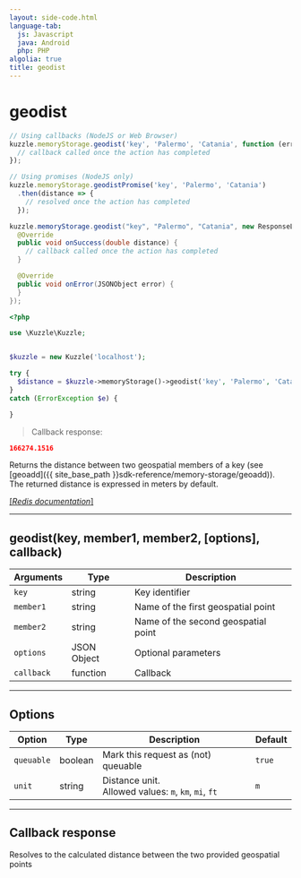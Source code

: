 ```yaml
---
layout: side-code.html
language-tab:
  js: Javascript
  java: Android
  php: PHP
algolia: true
title: geodist
---
```


# geodist

```js
// Using callbacks (NodeJS or Web Browser)
kuzzle.memoryStorage.geodist('key', 'Palermo', 'Catania', function (err, distance) {
  // callback called once the action has completed
});

// Using promises (NodeJS only)
kuzzle.memoryStorage.geodistPromise('key', 'Palermo', 'Catania')
  .then(distance => {
    // resolved once the action has completed
  });
```

```java
kuzzle.memoryStorage.geodist("key", "Palermo", "Catania", new ResponseListener<double>() {
  @Override
  public void onSuccess(double distance) {
    // callback called once the action has completed
  }

  @Override
  public void onError(JSONObject error) {
  }
});
```

```php
<?php

use \Kuzzle\Kuzzle;


$kuzzle = new Kuzzle('localhost');

try {
  $distance = $kuzzle->memoryStorage()->geodist('key', 'Palermo', 'Catania');
}
catch (ErrorException $e) {

}
```

> Callback response:

```json
166274.1516
```

Returns the distance between two geospatial members of a key (see [geoadd]({{ site_base_path }}sdk-reference/memory-storage/geoadd)).  
The returned distance is expressed in meters by default.

[[_Redis documentation_]](https://redis.io/commands/geodist)

---

## geodist(key, member1, member2, [options], callback)

| Arguments | Type | Description |
|---------------|---------|----------------------------------------|
| `key` | string | Key identifier |
| `member1` | string | Name of the first geospatial point |
| `member2` | string | Name of the second geospatial point |
| `options` | JSON Object | Optional parameters |
| `callback` | function | Callback |

---

## Options

| Option | Type | Description | Default |
|---------------|---------|----------------------------------------|---------|
| `queuable` | boolean | Mark this request as (not) queuable | `true` |
| `unit` | string | Distance unit.<br/>Allowed values: `m`, `km`, `mi`, `ft` | `m` |

---

## Callback response

Resolves to the calculated distance between the two provided geospatial points
